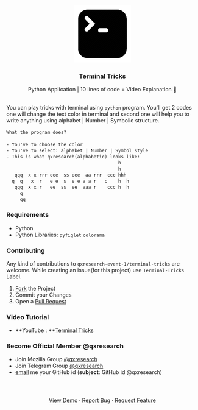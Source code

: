 <br />
<p align="center">
  <a href="https://www.youtube.com/channel/UCX7oe66V8zyFpAJyMfPL9VA">
    <img width="150px" src="https://github.com/xiaowuc2/xiaowuc2/blob/master/source/qxr/cmdp.gif" alt="Logo">
  </a>

  <h3 align="center">Terminal Tricks</h3>

  <p align="center">
    Python Application | 10 lines of code + Video Explanation 🧭
    <br>
    <br />
  </p>
</p>

You can play tricks with terminal using `python` program. You'll get 2 codes one will change the text color in terminal and second one will help you to write anything using alphabet | Number | Symbolic structure. 
 ```
What the program does? 

- You've to choose the color
- You've to select: alphabet | Number | Symbol style 
- This is what qxresearch(alphabetic) looks like: 
                                          h
                                          h
    qqq  x x rrr eee  ss eee  aa rrr  ccc hhh
   q  q   x  r   e e  s  e e a a r   c    h  h
    qqq  x x r   ee  ss  ee  aaa r    ccc h  h
      q
      qq
``` 
### Requirements

* Python
* Python Libraries: `pyfiglet` `colorama`

### Contributing

Any kind of contributions to `qxresearch-event-1/terminal-tricks` are welcome. While creating an issue(for this project) use `Terminal-Tricks` Label.

1. [Fork](https://github.com/qxresearch/qxresearch-event-1/fork) the Project
2. Commit your Changes
3. Open a [Pull Request](https://github.com/qxresearch/qxresearch-event-1/pulls)

### Video Tutorial

* **YouTube : **[Terminal Tricks](https://youtu.be/sykK0IVAb84)

### Become Official Member @qxresearch

* Join Mozilla Group [@qxresearch](https://community.mozilla.org/en/groups/qx-research/)
* Join Telegram Group [@qxresearch](https://t.me/qxresearch)
* <a href = "mailto: rohitmandal814566@gmail.com">email</a> me your GitHub id (**subject**: GitHub id @qxresearch)


<h3 align="center"></h3>

  <p align="center">
    <br>
    <br/>
    <a href="https://youtu.be/sykK0IVAb84">View Demo</a>
    ·
    <a href="https://github.com/qxresearch/qxresearch-event-1/issues">Report Bug</a>
    ·
    <a href="https://github.com/qxresearch/qxresearch-event-1/issues">Request Feature</a>
    <br>
    <br />
  </p>
</p>
